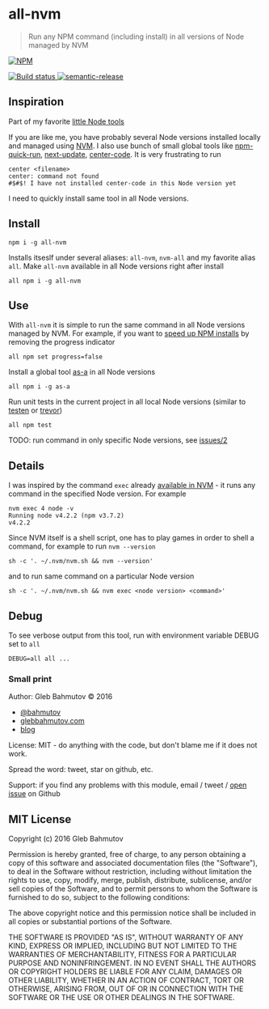 # all-nvm
> Run any NPM command (including install) in all versions of Node managed by NVM

[![NPM][all-nvm-icon] ][all-nvm-url]

[![Build status][all-nvm-ci-image] ][all-nvm-ci-url]
[![semantic-release][semantic-image] ][semantic-url]

## Inspiration

Part of my favorite [little Node tools](https://glebbahmutov.com/blog/my-node-tools/)

If you are like me, you have probably several Node versions installed locally and managed
using [NVM](https://github.com/creationix/nvm). I also use bunch of small global tools
like [npm-quick-run](https://github.com/bahmutov/npm-quick-run),
[next-update](https://github.com/bahmutov/next-update), 
[center-code](https://github.com/bahmutov/center-code). It is very frustrating to run

    center <filename>
    center: command not found
    #$#$! I have not installed center-code in this Node version yet

I need to quickly install same tool in all Node versions.

## Install

    npm i -g all-nvm

Installs itseslf under several aliases: `all-nvm`, `nvm-all` and my favorite alias `all`.
Make `all-nvm` available in all Node versions right after install

    all npm i -g all-nvm

## Use

With `all-nvm` it is simple to run the same command in all Node versions managed by NVM.
For example, if you want to [speed up NPM installs](https://github.com/npm/npm/issues/11283) 
by removing the progress indicator

    all npm set progress=false

Install a global tool [as-a](https://github.com/bahmutov/as-a) in all Node versions

    all npm i -g as-a

Run unit tests in the current project in all local Node versions 
(similar to [testen](https://github.com/egoist/testen) or [trevor](https://www.npmjs.com/package/trevor))

    all npm test

TODO: run command in only specific Node versions, see [issues/2](https://github.com/bahmutov/all-nvm/issues/2)

## Details

I was inspired by the command `exec` already 
[available in NVM](https://github.com/creationix/nvm#usage) - it runs any command in
the specified Node version. For example

    nvm exec 4 node -v
    Running node v4.2.2 (npm v3.7.2)
    v4.2.2

Since NVM itself is a shell script, one has to play games in order to shell a command, for example
to run `nvm --version`

    sh -c '. ~/.nvm/nvm.sh && nvm --version'

and to run same command on a particular Node version

    sh -c '. ~/.nvm/nvm.sh && nvm exec <node version> <command>'

## Debug

To see verbose output from this tool, run with environment variable DEBUG set to `all`

    DEBUG=all all ...

### Small print

Author: Gleb Bahmutov &copy; 2016

* [@bahmutov](https://twitter.com/bahmutov)
* [glebbahmutov.com](http://glebbahmutov.com)
* [blog](http://glebbahmutov.com/blog/)

License: MIT - do anything with the code, but don't blame me if it does not work.

Spread the word: tweet, star on github, etc.

Support: if you find any problems with this module, email / tweet /
[open issue](https://github.com/bahmutov/all-nvm/issues) on Github

## MIT License

Copyright (c) 2016 Gleb Bahmutov

Permission is hereby granted, free of charge, to any person
obtaining a copy of this software and associated documentation
files (the "Software"), to deal in the Software without
restriction, including without limitation the rights to use,
copy, modify, merge, publish, distribute, sublicense, and/or sell
copies of the Software, and to permit persons to whom the
Software is furnished to do so, subject to the following
conditions:

The above copyright notice and this permission notice shall be
included in all copies or substantial portions of the Software.

THE SOFTWARE IS PROVIDED "AS IS", WITHOUT WARRANTY OF ANY KIND,
EXPRESS OR IMPLIED, INCLUDING BUT NOT LIMITED TO THE WARRANTIES
OF MERCHANTABILITY, FITNESS FOR A PARTICULAR PURPOSE AND
NONINFRINGEMENT. IN NO EVENT SHALL THE AUTHORS OR COPYRIGHT
HOLDERS BE LIABLE FOR ANY CLAIM, DAMAGES OR OTHER LIABILITY,
WHETHER IN AN ACTION OF CONTRACT, TORT OR OTHERWISE, ARISING
FROM, OUT OF OR IN CONNECTION WITH THE SOFTWARE OR THE USE OR
OTHER DEALINGS IN THE SOFTWARE.

[all-nvm-icon]: https://nodei.co/npm/all-nvm.png?downloads=true
[all-nvm-url]: https://npmjs.org/package/all-nvm
[all-nvm-ci-image]: https://travis-ci.org/bahmutov/all-nvm.png?branch=master
[all-nvm-ci-url]: https://travis-ci.org/bahmutov/all-nvm
[semantic-image]: https://img.shields.io/badge/%20%20%F0%9F%93%A6%F0%9F%9A%80-semantic--release-e10079.svg
[semantic-url]: https://github.com/semantic-release/semantic-release
